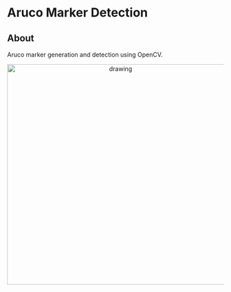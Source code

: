 # Aruco Marker Detection
## About
Aruco marker generation and detection using OpenCV.

<p align="center">
<img src="./media/aruco_marker_detection_cam.gif" alt="drawing" width="512"/>
</p>
